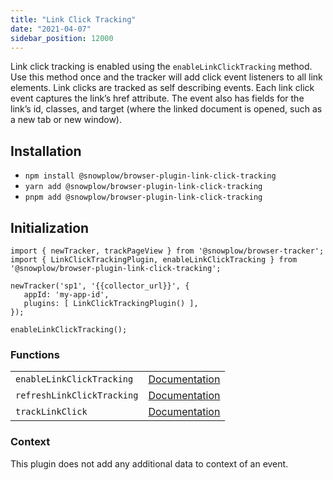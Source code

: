 ```yaml
---
title: "Link Click Tracking"
date: "2021-04-07"
sidebar_position: 12000
---
```


Link click tracking is enabled using the `enableLinkClickTracking` method. Use this method once and the tracker will add click event listeners to all link elements. Link clicks are tracked as self describing events. Each link click event captures the link’s href attribute. The event also has fields for the link’s id, classes, and target (where the linked document is opened, such as a new tab or new window).

## Installation

- `npm install @snowplow/browser-plugin-link-click-tracking`
- `yarn add @snowplow/browser-plugin-link-click-tracking`
- `pnpm add @snowplow/browser-plugin-link-click-tracking`

## Initialization

```
import { newTracker, trackPageView } from '@snowplow/browser-tracker';
import { LinkClickTrackingPlugin, enableLinkClickTracking } from '@snowplow/browser-plugin-link-click-tracking';

newTracker('sp1', '{{collector_url}}', { 
   appId: 'my-app-id', 
   plugins: [ LinkClickTrackingPlugin() ],
});

enableLinkClickTracking();
```

### Functions

<table class="has-fixed-layout"><tbody><tr><td><code>enableLinkClickTracking</code></td><td><a href="/docs/migrated/collecting-data/collecting-from-own-applications/javascript-trackers/browser-tracker/browser-tracker-v3-reference/tracking-events/#enableLinkClickTracking">Documentation</a></td></tr><tr><td><code>refreshLinkClickTracking</code></td><td><a href="/docs/migrated/collecting-data/collecting-from-own-applications/javascript-trackers/javascript-tracker/javascript-tracker-v3/tracking-events/#enableLinkClickTracking">Documen</a><a href="/docs/migrated/collecting-data/collecting-from-own-applications/javascript-trackers/javascript-tracker/javascript-tracker-v3/tracking-events/#refreshLinkClickTracking">t</a><a href="/docs/migrated/collecting-data/collecting-from-own-applications/javascript-trackers/browser-tracker/browser-tracker-v3-reference/tracking-events/#enableLinkClickTracking">ation</a></td></tr><tr><td><code>trackLinkClick</code></td><td><a href="/docs/migrated/collecting-data/collecting-from-own-applications/javascript-trackers/browser-tracker/browser-tracker-v3-reference/tracking-events/#trackLinkClick">Documentation</a></td></tr></tbody></table>

### Context

This plugin does not add any additional data to context of an event.
